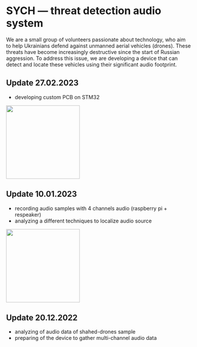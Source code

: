 # SYCH — threat detection audio system

We are a small group of volunteers passionate about technology, who aim to help Ukrainians defend against unmanned aerial vehicles (drones). These threats have become increasingly destructive since the start of Russian aggression. To address this issue, we are developing a device that can detect and locate these vehicles using their significant audio footprint.

## Update 27.02.2023

* developing custom PCB on STM32

<img src="https://user-images.githubusercontent.com/1492531/221622142-9ca69ba2-7d5d-4b00-ba25-ff9fc4ffabad.png" width="200"/>

## Update 10.01.2023

* recording audio samples with 4 channels audio (raspberry pi + respeaker)
* analyzing a different techniques to localize audio source

<img src="https://user-images.githubusercontent.com/1492531/221619588-ce5d3f61-e624-4996-b44f-482a2ddd0abb.jpeg" width="200"/>

## Update 20.12.2022

* analyzing of audio data of shahed-drones sample
* preparing of the device to gather multi-channel audio data
